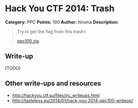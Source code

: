# Hack You CTF 2014: Trash

**Category:** PPC
**Points:** 100
**Author:** hiruma
**Description:**

> Try to get the flag from this trash>
>
> [ppc100.zip](ppc100.zip)

## Write-up

(TODO)

## Other write-ups and resources

* <http://hackyou.ctf.su/files/irc_writeups.html>
* <http://tasteless.eu/2014/01/hack-you-2014-ppc100-writeup/>
